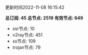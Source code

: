 更新时间2022-11-08 16:15:42

**总订阅: 45**
**总节点: 2519**
**有效节点: 649**
- ssr节点: 10
- v2ray节点: 451
- ss节点: 109
- trojan节点: 79
